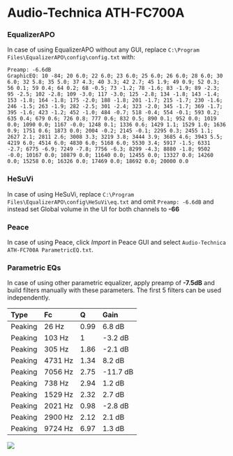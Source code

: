 # Audio-Technica ATH-FC700A

### EqualizerAPO
In case of using EqualizerAPO without any GUI, replace `C:\Program Files\EqualizerAPO\config\config.txt`
with:
```
Preamp: -6.6dB
GraphicEQ: 10 -84; 20 6.0; 22 6.0; 23 6.0; 25 6.0; 26 6.0; 28 6.0; 30 6.0; 32 5.8; 35 5.0; 37 4.3; 40 3.3; 42 2.7; 45 1.9; 49 0.9; 52 0.3; 56 0.1; 59 0.4; 64 0.2; 68 -0.5; 73 -1.2; 78 -1.6; 83 -1.9; 89 -2.3; 95 -2.5; 102 -2.8; 109 -3.0; 117 -3.0; 125 -2.8; 134 -1.8; 143 -1.4; 153 -1.8; 164 -1.8; 175 -2.0; 188 -1.8; 201 -1.7; 215 -1.7; 230 -1.6; 246 -1.5; 263 -1.9; 282 -2.5; 301 -2.4; 323 -2.0; 345 -1.7; 369 -1.7; 395 -1.6; 423 -1.2; 452 -1.0; 484 -0.7; 518 -0.4; 554 -0.1; 593 0.2; 635 0.4; 679 0.6; 726 0.8; 777 0.6; 832 0.5; 890 0.1; 952 0.0; 1019 0.0; 1090 0.0; 1167 -0.0; 1248 0.1; 1336 0.6; 1429 1.1; 1529 1.0; 1636 0.9; 1751 0.6; 1873 0.0; 2004 -0.2; 2145 -0.1; 2295 0.3; 2455 1.1; 2627 2.1; 2811 2.6; 3008 3.3; 3219 3.8; 3444 3.9; 3685 4.6; 3943 5.5; 4219 6.0; 4514 6.0; 4830 6.0; 5168 6.0; 5530 3.4; 5917 -1.5; 6331 -2.7; 6775 -6.9; 7249 -7.8; 7756 -6.3; 8299 -4.3; 8880 -1.8; 9502 -0.0; 10167 0.0; 10879 0.0; 11640 0.0; 12455 0.0; 13327 0.0; 14260 0.0; 15258 0.0; 16326 0.0; 17469 0.0; 18692 0.0; 20000 0.0
```

### HeSuVi
In case of using HeSuVi, replace `C:\Program Files\EqualizerAPO\config\HeSuVi\eq.txt` and omit `Preamp:
-6.6dB` and instead set Global volume in the UI for both channels to **-66**

### Peace
In case of using Peace, click *Import* in Peace GUI and select `Audio-Technica ATH-FC700A ParametricEQ.txt`.

### Parametric EQs
In case of using other parametric equalizer, apply preamp of **-7.5dB** and build filters manually with
these parameters. The first 5 filters can be used independently.

| Type    | Fc      |    Q | Gain     |
|:--------|:--------|:-----|:---------|
| Peaking | 26 Hz   | 0.99 | 6.8 dB   |
| Peaking | 103 Hz  | 1    | -3.2 dB  |
| Peaking | 305 Hz  | 1.86 | -2.1 dB  |
| Peaking | 4731 Hz | 1.34 | 8.2 dB   |
| Peaking | 7056 Hz | 2.75 | -11.7 dB |
| Peaking | 738 Hz  | 2.94 | 1.2 dB   |
| Peaking | 1529 Hz | 2.32 | 2.7 dB   |
| Peaking | 2021 Hz | 0.98 | -2.8 dB  |
| Peaking | 2900 Hz | 2.12 | 2.1 dB   |
| Peaking | 9724 Hz | 6.97 | 1.3 dB   |

![](https://raw.githubusercontent.com/jaakkopasanen/AutoEq/master/results/headphonecom/headphonecom/Audio-Technica%20ATH-FC700A/Audio-Technica%20ATH-FC700A.png)